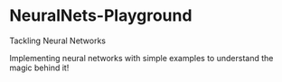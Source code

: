 # NeuralNets-Playground
Tackling Neural Networks

Implementing neural networks with simple examples to understand the magic behind it!

